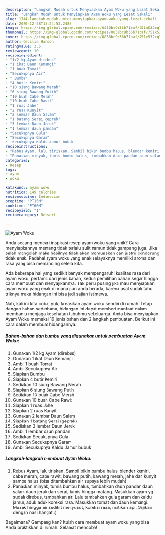 ```yaml
---
description: "Langkah Mudah untuk Menyiapkan Ayam Woku yang Lezat Sekali"
title: "Langkah Mudah untuk Menyiapkan Ayam Woku yang Lezat Sekali"
slug: 1784-langkah-mudah-untuk-menyiapkan-ayam-woku-yang-lezat-sekali
date: 2020-12-28T13:24:53.248Z
image: https://img-global.cpcdn.com/recipes/0838bc9b36b71baf/751x532cq70/ayam-woku-foto-resep-utama.jpg
thumbnail: https://img-global.cpcdn.com/recipes/0838bc9b36b71baf/751x532cq70/ayam-woku-foto-resep-utama.jpg
cover: https://img-global.cpcdn.com/recipes/0838bc9b36b71baf/751x532cq70/ayam-woku-foto-resep-utama.jpg
author: Cecilia Hanson
ratingvalue: 3.5
reviewcount: 10
recipeingredient:
- "1/2 kg Ayam direbus"
- "1 ikat Daun Kemangi"
- "1 buah Tomat"
- "Secukupnya Air"
- " Bumbu"
- "4 butir Kemiri"
- "10 siung Bawang Merah"
- "6 siung Bawang Putih"
- "10 buah Cabe Merah"
- "10 buah Cabe Rawit"
- "1 ruas Jahe"
- "2 ruas Kunyit"
- "2 lembar Daun Salam"
- "1 batang Serai geprek"
- "3 lembar Daun Jeruk"
- "1 lembar daun pandan"
- "Secukupnya Gula"
- "Secukupnya Garam"
- "Secukupnya Kaldu Jamur bubuk"
recipeinstructions:
- "Rebus Ayam, lalu tiriskan. Sambil bikin bumbu halus, blender kemiri, cabe merah, cabe rawit, bawang putih, bawang merah, jahe dan kunyit sampe halus (bisa ditambahkan air supaya lebih mudah)"
- "Panaskan minyak, tumis bumbu halus, tambahkan daun pandan daun salam daun jeruk dan serai, tumis hingga matang. Masukkan ayam yg sudah direbus, tambahkan air. Lalu tambahkan gula garam dan kaldu jamur, aduk aduk koreksi rasa. Masukkan tomat dan daun kemangi. Masak hingga air sedikit menyusut, koreksi rasa, matikan api. Sajikan dengan nasi hangat :)"
categories:
- Resep
tags:
- ayam
- woku

katakunci: ayam woku 
nutrition: 149 calories
recipecuisine: Indonesian
preptime: "PT15M"
cooktime: "PT60M"
recipeyield: "1"
recipecategory: Dessert

---
```



![Ayam Woku](https://img-global.cpcdn.com/recipes/0838bc9b36b71baf/751x532cq70/ayam-woku-foto-resep-utama.jpg)

Anda sedang mencari inspirasi resep ayam woku yang unik? Cara menyiapkannya memang tidak terlalu sulit namun tidak gampang juga. Jika salah mengolah maka hasilnya tidak akan memuaskan dan justru cenderung tidak enak. Padahal ayam woku yang enak selayaknya memiliki aroma dan rasa yang bisa memancing selera kita.



Ada beberapa hal yang sedikit banyak mempengaruhi kualitas rasa dari ayam woku, pertama dari jenis bahan, kedua pemilihan bahan segar hingga cara membuat dan menyajikannya. Tak perlu pusing jika mau menyiapkan ayam woku yang enak di mana pun anda berada, karena asal sudah tahu triknya maka hidangan ini bisa jadi sajian istimewa.


Nah, kali ini kita coba, yuk, kreasikan ayam woku sendiri di rumah. Tetap dengan bahan sederhana, hidangan ini dapat memberi manfaat dalam membantu menjaga kesehatan tubuhmu sekeluarga. Anda bisa menyiapkan Ayam Woku memakai 19 jenis bahan dan 2 langkah pembuatan. Berikut ini cara dalam membuat hidangannya.

<!--inarticleads1-->

##### Bahan-bahan dan bumbu yang digunakan untuk pembuatan Ayam Woku:

1. Gunakan 1/2 kg Ayam (direbus)
1. Gunakan 1 ikat Daun Kemangi
1. Ambil 1 buah Tomat
1. Ambil Secukupnya Air
1. Siapkan  Bumbu
1. Siapkan 4 butir Kemiri
1. Sediakan 10 siung Bawang Merah
1. Siapkan 6 siung Bawang Putih
1. Sediakan 10 buah Cabe Merah
1. Gunakan 10 buah Cabe Rawit
1. Siapkan 1 ruas Jahe
1. Siapkan 2 ruas Kunyit
1. Gunakan 2 lembar Daun Salam
1. Siapkan 1 batang Serai (geprek)
1. Sediakan 3 lembar Daun Jeruk
1. Ambil 1 lembar daun pandan
1. Sediakan Secukupnya Gula
1. Gunakan Secukupnya Garam
1. Ambil Secukupnya Kaldu Jamur bubuk




<!--inarticleads2-->

##### Langkah-langkah membuat Ayam Woku:

1. Rebus Ayam, lalu tiriskan. Sambil bikin bumbu halus, blender kemiri, cabe merah, cabe rawit, bawang putih, bawang merah, jahe dan kunyit sampe halus (bisa ditambahkan air supaya lebih mudah)
1. Panaskan minyak, tumis bumbu halus, tambahkan daun pandan daun salam daun jeruk dan serai, tumis hingga matang. Masukkan ayam yg sudah direbus, tambahkan air. Lalu tambahkan gula garam dan kaldu jamur, aduk aduk koreksi rasa. Masukkan tomat dan daun kemangi. Masak hingga air sedikit menyusut, koreksi rasa, matikan api. Sajikan dengan nasi hangat :)




Bagaimana? Gampang kan? Itulah cara membuat ayam woku yang bisa Anda praktikkan di rumah. Selamat mencoba!
